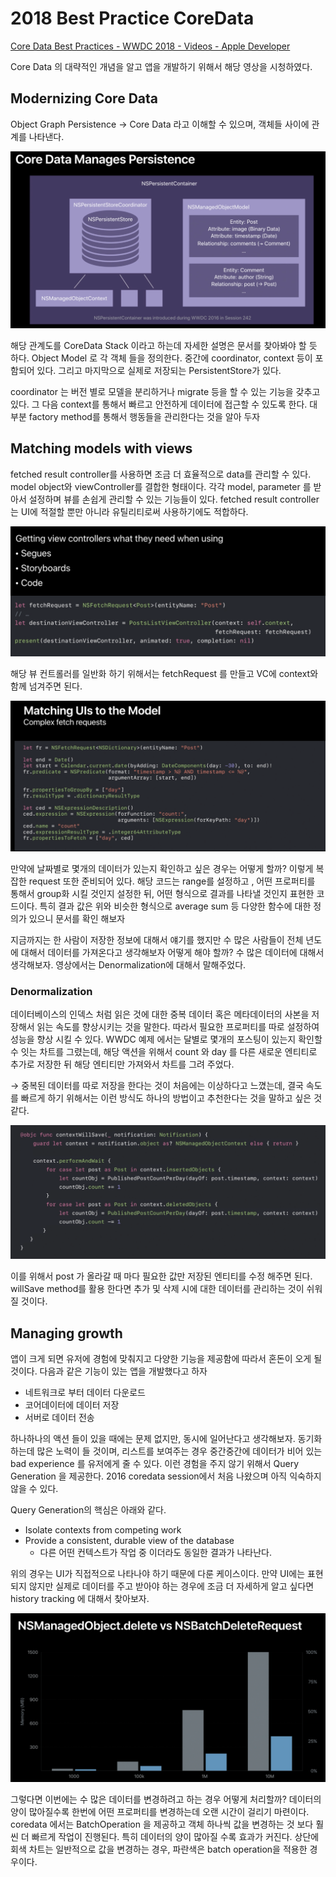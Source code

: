 # 2018 Best Practice CoreData

[Core Data Best Practices - WWDC 2018 - Videos - Apple Developer](https://developer.apple.com/videos/play/wwdc2018/224/)

Core Data 의 대략적인 개념을 알고 앱을 개발하기 위해서 해당 영상을 시청하였다.

## Modernizing Core Data

Object Graph Persistence → Core Data 라고 이해할 수 있으며,  객체들 사이에 관계를 나타낸다.

![2018%20Best%20Practice%20CoreData%206c3232e6517440f2be418c00723c3d9a/_2020-06-14__8.17.34.png](./images/_2020-06-14__8.17.34.png)

해당 관계도를 CoreData Stack 이라고 하는데 자세한 설명은 문서를 찾아봐야 할 듯 하다. Object Model 로 각 객체 들을 정의한다. 중간에 coordinator, context 등이 포함되어 있다. 그리고 마지막으로 실제로 저장되는 PersistentStore가 있다.

coordinator 는 버전 별로 모델을 분리하거나 migrate 등을 할 수 있는 기능을 갖추고 있다.  그 다음 context를 통해서 빠르고 안전하게 데이터에 접근할 수 있도록 한다. 대부분 factory method를 통해서 행동들을 관리한다는 것을 알아 두자

## Matching models with views

fetched result controller를 사용하면 조금 더 효율적으로 data를 관리할 수 있다. model object와 viewController를 결합한 형태이다. 각각 model, parameter 를 받아서 설정하며 뷰를 손쉽게 관리할 수 있는 기능들이 있다. fetched result controller는 UI에 적절할 뿐만 아니라 유틸리티로써 사용하기에도 적합하다. 

![2018%20Best%20Practice%20CoreData%206c3232e6517440f2be418c00723c3d9a/_2020-06-14__8.27.26.png](./images/_2020-06-14__8.27.26.png)

해당 뷰 컨트롤러를 일반화 하기 위해서는 fetchRequest 를 만들고 VC에 context와 함께 넘겨주면 된다. 

![2018%20Best%20Practice%20CoreData%206c3232e6517440f2be418c00723c3d9a/_2020-06-14__8.31.26.png](./images/_2020-06-14__8.31.26.png)

만약에 날짜별로 몇개의 데이터가 있는지 확인하고 싶은 경우는 어떻게 할까? 이렇게 복잡한 request 또한 준비되어 있다. 해당 코드는 range를 설정하고 , 어떤 프로퍼티를 통해서 group화 시킬 것인지 설정한 뒤, 어떤 형식으로 결과를 나타낼 것인지 표현한 코드이다. 특히 결과 값은 위와 비슷한 형식으로 average sum 등 다양한 함수에 대한 정의가 있으니 문서를 확인 해보자

지금까지는 한 사람이 저장한 정보에 대해서 얘기를 했지만 수 많은 사람들이 전체 년도에 대해서 데이터를 가져온다고 생각해보자 어떻게 해야 할까? 수 많은 데이터에 대해서 생각해보자.  영상에서는 Denormalization에 대해서 말해주었다.

### Denormalization

데이터베이스의 인덱스 처럼 읽은 것에 대한 중복 데이터 혹은 메타데이터의 사본을 저장해서 읽는 속도를 향상시키는 것을 말한다.  따라서 필요한 프로퍼티를 따로 설정하여 성능을 향상 시킬 수 있다.  WWDC 예제 에서는 달별로 몇개의 포스팅이 있는지 확인할 수 잇는 차트를 그렸는데, 해당 액션을 위해서 count 와 day 를  다른 새로운 엔티티로 추가로 저장한 뒤 해당 엔티티만 가져와서 차트를 그려 주었다. 

→ 중복된 데이터를 따로 저장을 한다는 것이 처음에는 이상하다고 느꼈는데, 결국 속도를 빠르게 하기 위해서는 이런 방식도 하나의 방법이고 추천한다는 것을 말하고 싶은 것 같다.

![2018%20Best%20Practice%20CoreData%206c3232e6517440f2be418c00723c3d9a/_2020-06-14__8.44.00.png](./images/_2020-06-14__8.44.00.png)

이를 위해서 post 가 올라갈 때 마다 필요한 값만 저장된 엔티티를 수정 해주면 된다. willSave method를 활용 한다면 추가 및 삭제 시에 대한 데이터를 관리하는 것이 쉬워질 것이다.

## Managing growth

앱이 크게 되면 유저에 경험에 맞춰지고 다양한 기능을 제공함에 따라서 혼돈이 오게 될 것이다. 다음과 같은 기능이 있는 앱을 개발했다고 하자

- 네트워크로 부터 데이터 다운로드
- 코어데이터에 데이터 저장
- 서버로 데이터 전송

하나하나의 액션 들이 있을 때에는 문제 없지만, 동시에 일어난다고 생각해보자. 동기화 하는데 많은 노력이 들 것이며, 리스트를 보여주는 경우 중간중간에 데이터가 비어 있는 bad experience 를 유저에게 줄 수 있다. 이런 경험을 주지 않기 위해서 Query Generation 을 제공한다. 2016 coredata session에서 처음 나왔으며 아직 익숙하지 않을 수 있다. 

Query Generation의 핵심은 아래와 같다.

- Isolate contexts from competing work
- Provide a consistent, durable view of the database
    - 다른 어떤 컨텍스트가 작업 중 이더라도 동일한 결과가 나타난다.

위의 경우는 UI가 직접적으로 나타나야 하기 때문에 다룬 케이스이다. 만약 UI에는 표현되지 않지만 실제로 데이터를 주고 받아야 하는 경우에 조금 더 자세하게 알고 싶다면 history tracking 에 대해서 찾아보자.

![2018%20Best%20Practice%20CoreData%206c3232e6517440f2be418c00723c3d9a/_2020-06-14__5.34.37.png](./images/_2020-06-14__5.34.37.png)

그렇다면 이번에는 수 많은 데이터를 변경하려고 하는 경우 어떻게 처리할까? 데이터의 양이 많아질수록 한번에 어떤 프로퍼티를 변경하는데 오랜 시간이 걸리기 마련이다. coredata 에서는 BatchOperation 을 제공하고 객체 하나씩 값을 변경하는 것 보다 훨씬 더 빠르게 작업이 진행된다. 특히 데이터의 양이 많아질 수록 효과가 커진다. 상단에 회색 차트는 일반적으로 값을 변경하는 경우, 파란색은 batch operation을 적용한 경우이다.